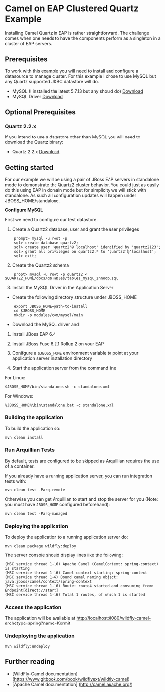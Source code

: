 # Camel on EAP Clustered Quartz Example

Installing Camel Quartz in EAP is rather straightforward.  The challenge comes when one needs to have the components perform as a singleton in a cluster of EAP servers.

## Prerequisites
To work with this example you will need to install and configure a datasource to manage cluster.  For this example I chose to use MySQL but any Quartz supported JDBC datastore will do.

* MySQL (I installed the latest 5.7.13 but any should do) [Download](http://dev.mysql.com/downloads/mysql/ "MySQL Download")  
* MySQL Driver [Download](https://dev.mysql.com/downloads/connector/j/ "MySQL Driver Download") 

## Optional Prerequisites

### Quartz 2.2.x

If you intend to use a datastore other than MySQL you will need to download the Quartz binary:

* Quartz 2.2.x [Download](http://d2zwv9pap9ylyd.cloudfront.net/quartz-2.2.3-distribution.tar.gz "Download")  

## Getting started

For our example we will be using a pair of JBoss EAP servers in standalone mode to demonstrate the Quartz2 cluster behavior.  You could just as easily do this using EAP in domain mode but for simplicity we will stick with standalone.  As such all configuration updates will happen under JBOSS_HOME/standalone.  

**Configure MySQL**

First we need to configure our test datastore.

1. Create a Quartz2 database, user and grant the user privileges
```
    prompt> mysql -u root -p
    sql> create database quartz2;
    sql> create user 'quartz2'@'localhost' identified by 'quartz2123';
    sql> grant all privileges on quartz2.* to 'quartz2'@'localhost';
    sql> exit;
```
2. Create the Quartz2 schema
```
	propt> mysql -u root -p quartz2 < $QUARTZ2_HOME/docs/dbTables/tables_mysql_innodb.sql
```
3. Install the MySQL Driver in the Application Server
* Create the following directory structure under JBOSS_HOME
```
	export JBOSS_HOME=path-to-install
	cd $JBOSS_HOME
	mkdir -p modules/com/mysql/main
```
* Download the MySQL driver and 



1. Install JBoss EAP 6.4

1. Install JBoss Fuse 6.2.1 Rollup 2 on your EAP

2. Conifgure a `$JBOSS_HOME` environment variable to point at your application server installation directory

3. Start the application server from the command line

For Linux:

`$JBOSS_HOME/bin/standalone.sh -c standalone.xml`

For Windows:

`%JBOSS_HOME%\bin\standalone.bat -c standalone.xml`

### Building the application

To build the application do:

`mvn clean install`

### Run Arquillian Tests
    
By default, tests are configured to be skipped as Arquillian requires the use of a container.

If you already have a running application server, you can run integration tests with:

`mvn clean test -Parq-remote`

Otherwise you can get Arquillian to start and stop the server for you (Note: you must have `JBOSS_HOME` configured beforehand):

`mvn clean test -Parq-managed`

### Deploying the application

To deploy the application to a running application server do:

`mvn clean package wildfly:deploy` 

The server console should display lines like the following:

```
(MSC service thread 1-16) Apache Camel (CamelContext: spring-context) is starting
(MSC service thread 1-16) Camel context starting: spring-context
(MSC service thread 1-6) Bound camel naming object: java:jboss/camel/context/spring-context
(MSC service thread 1-16) Route: route4 started and consuming from: Endpoint[direct://start]
(MSC service thread 1-16) Total 1 routes, of which 1 is started
```

### Access the application

The application will be available at <http://localhost:8080/wildfly-camel-archetype-spring?name=Kermit>

### Undeploying the application

`mvn wildfly:undeploy`

## Further reading

* [WildFly-Camel documentation] (https://www.gitbook.com/book/wildflyext/wildfly-camel)
* [Apache Camel documentation] (http://camel.apache.org/)
